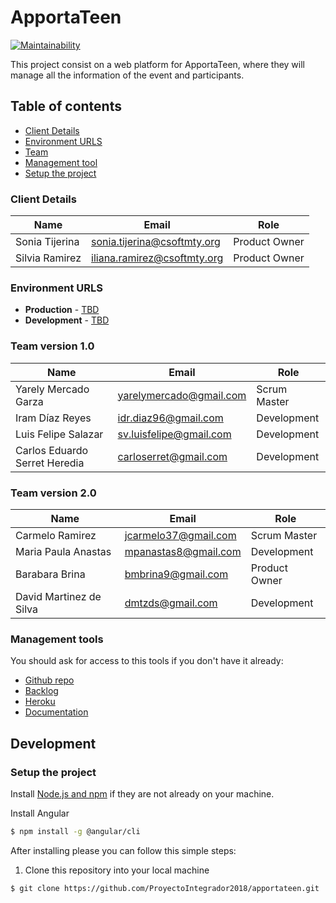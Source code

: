 # ApportaTeen

[![Maintainability](https://api.codeclimate.com/v1/badges/5e63cc3f6395ad812ea1/maintainability)](https://codeclimate.com/github/ProyectoIntegrador2018/apportateen/maintainability)

This project consist on a web platform for ApportaTeen, where they will manage all the information of the event and participants.

## Table of contents

* [Client Details](#client-details)
* [Environment URLS](#environment-urls)
* [Team](#team)
* [Management tool](#management-tools)
* [Setup the project](#setup-the-project)


### Client Details

| Name               | Email                       | Role           |
| ------------------ | --------------------------- | -------------- |
| Sonia Tijerina     | sonia.tijerina@csoftmty.org | Product Owner  |
| Silvia Ramirez     | iliana.ramirez@csoftmty.org | Product Owner  |


### Environment URLS

* **Production** - [TBD](TBD)
* **Development** - [TBD](TBD)

### Team version 1.0

| Name           | Email             | Role        |
| -------------- | ----------------- | ----------- |
| Yarely Mercado Garza | yarelymercado@gmail.com | Scrum Master |
| Iram Díaz Reyes | idr.diaz96@gmail.com | Development |
| Luis Felipe Salazar | sv.luisfelipe@gmail.com | Development |
| Carlos Eduardo Serret Heredia | carloserret@gmail.com | Development |


### Team version 2.0

| Name           | Email             | Role        |
| -------------- | ----------------- | ----------- |
| Carmelo Ramirez | jcarmelo37@gmail.com | Scrum Master |
| Maria Paula Anastas | mpanastas8@gmail.com | Development |
| Barabara Brina | bmbrina9@gmail.com | Product Owner |
| David Martinez de Silva | dmtzds@gmail.com | Development |

### Management tools

You should ask for access to this tools if you don't have it already:

* [Github repo](https://github.com/ProyectoIntegrador2018/apportateen)
* [Backlog](https://docs.google.com/document/d/1VrD6q7z3sr_nNzeSrYWXCyfuEPh0Yz-tjYvb0573hRA/edit?usp=sharing)
* [Heroku](TBD)
* [Documentation](https://docs.google.com/document/d/1lyQvN8jqlc2UtqYgUsuG1r2eXLr7EXPhyKpIRXoXXGQ/edit?usp=sharing)

## Development

### Setup the project

Install [Node.js and npm](https://nodejs.org/en/download/) if they are not already on your machine.

Install Angular
```bash
$ npm install -g @angular/cli
```

After installing please you can follow this simple steps:

1. Clone this repository into your local machine

```bash
$ git clone https://github.com/ProyectoIntegrador2018/apportateen.git
```


